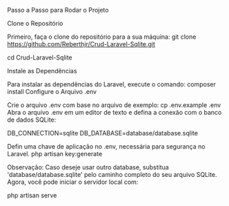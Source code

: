 Passo a Passo para Rodar o Projeto

Clone o Repositório

Primeiro, faça o clone do repositório para a sua máquina:
git clone https://github.com/Reberthjr/Crud-Laravel-Sqlite.git

cd Crud-Laravel-Sqlite

Instale as Dependências

Para instalar as dependências do Laravel, execute o comando:
composer install
Configure o Arquivo .env

Crie o arquivo .env com base no arquivo de exemplo:
cp .env.example .env
Abra o arquivo .env em um editor de texto e defina a conexão com o banco de dados SQLite:

DB_CONNECTION=sqlite
DB_DATABASE=database/database.sqlite

Defin uma chave de aplicação no .env, necessária para segurança no Laravel.
php artisan key:generate


Observação: 
Caso deseje usar outro database, substitua 'database/database.sqlite' pelo caminho completo do seu arquivo SQLite. 
Agora, você pode iniciar o servidor local com:

php artisan serve
